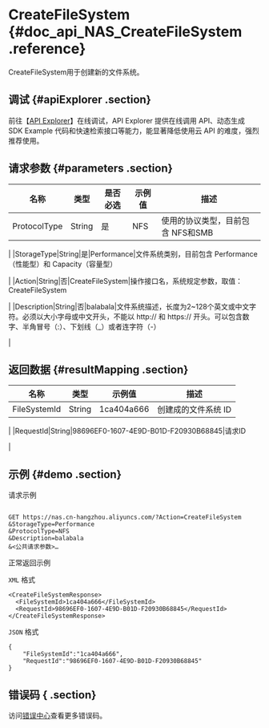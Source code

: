 # CreateFileSystem {#doc_api_NAS_CreateFileSystem .reference}

CreateFileSystem用于创建新的文件系统。

## 调试 {#apiExplorer .section}

前往【[API Explorer](https://api.aliyun.com/#product=NAS&api=CreateFileSystem)】在线调试，API Explorer 提供在线调用 API、动态生成 SDK Example 代码和快速检索接口等能力，能显著降低使用云 API 的难度，强烈推荐使用。

## 请求参数 {#parameters .section}

|名称|类型|是否必选|示例值|描述|
|--|--|----|---|--|
|ProtocolType|String|是|NFS|使用的协议类型，目前包含 NFS和SMB

 |
|StorageType|String|是|Performance|文件系统类别，目前包含 Performance（性能型）和 Capacity（容量型）

 |
|Action|String|否|CreateFileSystem|操作接口名，系统规定参数，取值：CreateFileSystem

 |
|Description|String|否|balabala|文件系统描述，长度为2~128个英文或中文字符。必须以大小字母或中文开头，不能以 http:// 和 https:// 开头。可以包含数字、半角冒号（:）、下划线（\_）或者连字符（-）

 |

## 返回数据 {#resultMapping .section}

|名称|类型|示例值|描述|
|--|--|---|--|
|FileSystemId|String|1ca404a666|创建成的文件系统 ID

 |
|RequestId|String|98696EF0-1607-4E9D-B01D-F20930B68845|请求ID

 |

## 示例 {#demo .section}

请求示例

``` {#request_demo}

GET https://nas.cn-hangzhou.aliyuncs.com/?Action=CreateFileSystem
&StorageType=Performance
&ProtocolType=NFS
&Description=balabala
&<公共请求参数>…

```

正常返回示例

`XML` 格式

``` {#xml_return_success_demo}
<CreateFileSystemResponse>
  <FileSystemId>1ca404a666</FileSystemId>
  <RequestId>98696EF0-1607-4E9D-B01D-F20930B68845</RequestId>
</CreateFileSystemResponse>

```

`JSON` 格式

``` {#json_return_success_demo}
{
	"FileSystemId":"1ca404a666",
	"RequestId":"98696EF0-1607-4E9D-B01D-F20930B68845"
}
```

## 错误码 { .section}

访问[错误中心](https://error-center.aliyun.com/status/product/NAS)查看更多错误码。

